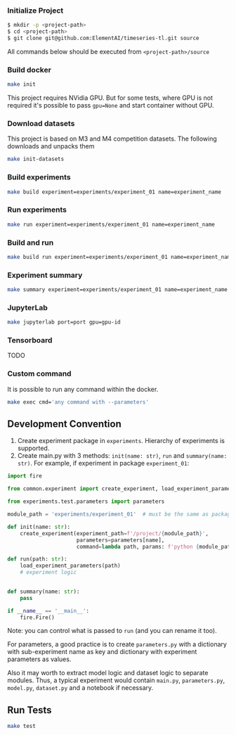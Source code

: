 ### Initialize Project

```bash
$ mkdir -p <project-path>
$ cd <project-path>
$ git clone git@github.com:ElementAI/timeseries-tl.git source
```

All commands below should be executed from `<project-path>/source`

### Build docker

```bash
make init
```

This project requires NVidia GPU. But for some tests, where GPU is not required it's possible to pass `gpu=None` 
and start container without GPU.

### Download datasets

This project is based on M3 and M4 competition datasets. The following downloads and unpacks them

```bash
make init-datasets
```

### Build experiments

```bash
make build experiment=experiments/experiment_01 name=experiment_name
```

### Run experiments

```bash
make run experiment=experiments/experiment_01 name=experiment_name
```

### Build and run

```bash
make build run experiment=experiments/experiment_01 name=experiment_name
```

### Experiment summary
```bash
make summary experiment=experiments/experiment_01 name=experiment_name filter=*
```

### JupyterLab

```bash
make jupyterlab port=port gpu=gpu-id
```

### Tensorboard

TODO

### Custom command

It is possible to run any command within the docker.

```bash
make exec cmd='any command with --parameters'
```

## Development Convention

1. Create experiment package in `experiments`. Hierarchy of experiments is supported.
2. Create main.py with 3 methods: `init(name: str)`, `run` and `summary(name: str)`. 
For example, if experiment in package `experiment_01`:
```python
import fire

from common.experiment import create_experiment, load_experiment_parameters

from experiments.test.parameters import parameters

module_path = 'experiments/experiment_01'  # must be the same as packages from source.

def init(name: str):
    create_experiment(experiment_path=f'/project/{module_path}',
                      parameters=parameters[name],
                      command=lambda path, params: f'python {module_path}/main.py run --path="{path}"')

def run(path: str):
    load_experiment_parameters(path)
    # experiment logic
    

def summary(name: str):
    pass

if __name__ == '__main__':    
    fire.Fire()
```
Note: you can control what is passed to `run` (and you can rename it too).

For parameters, a good practice is to create `parameters.py` with a dictionary with sub-experiment name as key and 
dictionary with experiment parameters as values.

Also it may worth to extract model logic and dataset logic to separate modules. Thus, a typical experiment would contain
`main.py`, `parameters.py`, `model.py`, `dataset.py` and a notebook if necessary.


## Run Tests
```bash
make test
```
